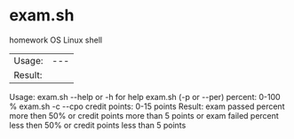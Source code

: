 # exam.sh
homework OS Linux shell

<table>
    <tr>
        <td>Usage:</td>
	    <td> --- </td>
	    </tr>
    <tr>
    	<td>Result:</td>
	 </tr>
</table>

Usage:
 			  exam.sh --help or -h for help
			  exam.sh (-p or --per) <percent>
				    percent: 0-100 %
			  exam.sh -c --cpo <credit points>
				    credit points: 0-15 points
 Result:
			  exam passed
				    percent more then 50% or
				    credit points more than 5 points
 or
			  exam failed
				    percent less then 50% or
            credit points less than 5 points

